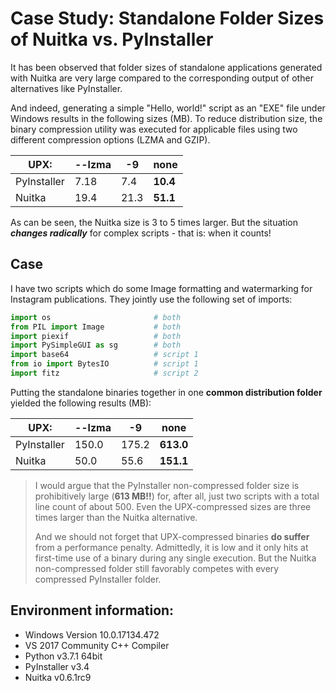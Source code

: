 # Case Study: Standalone Folder Sizes of Nuitka vs. PyInstaller
It has been observed that folder sizes of standalone applications generated with Nuitka are very large compared to the corresponding output of other alternatives like PyInstaller.

And indeed, generating a simple "Hello, world!" script as an "EXE" file under Windows results in the following sizes (MB). To reduce distribution size, the binary compression utility was executed for applicable files using two different compression options (LZMA and GZIP).

| UPX: | --lzma | -9 | none |
| ------ | ---- | -- | ------ |
| PyInstaller | 7.18 | 7.4 | **10.4** |
| Nuitka | 19.4 | 21.3 | **51.1** |

As can be seen, the Nuitka size is 3 to 5 times larger. But the situation ***changes radically*** for complex scripts - that is: when it counts!

## Case
I have two scripts which do some Image formatting and watermarking for Instagram publications. They jointly use the following set of imports:

```python
import os                       # both
from PIL import Image           # both
import piexif                   # both
import PySimpleGUI as sg        # both
import base64                   # script 1
from io import BytesIO          # script 1
import fitz                     # script 2
```

Putting the standalone binaries together in one **common distribution folder** yielded the following results (MB):

| UPX: | --lzma | -9 | none |
| ------ | ---- | -- | ------ |
| PyInstaller | 150.0 | 175.2 | **613.0** |
| Nuitka | 50.0 | 55.6 | **151.1** |

> I would argue that the PyInstaller non-compressed folder size is prohibitively large (**613 MB!!**) for, after all, just two scripts with a total line count of about 500. Even the UPX-compressed sizes are three times larger than the Nuitka alternative.
>
> And we should not forget that UPX-compressed binaries **do suffer** from a performance penalty. Admittedly, it is low and it only hits at first-time use of a binary during any single execution. But the Nuitka non-compressed folder still favorably competes with every compressed PyInstaller folder.

## Environment information:
* Windows Version 10.0.17134.472
* VS 2017 Community C++ Compiler
* Python v3.7.1 64bit
* PyInstaller v3.4
* Nuitka v0.6.1rc9
